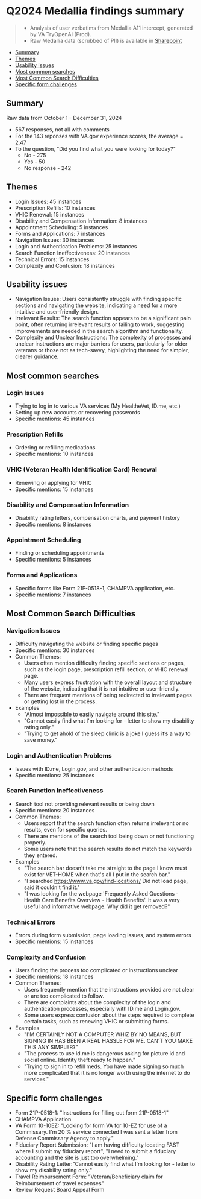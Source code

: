 # Q2024 Medallia findings summary

> - Analysis of user verbatims from Medallia A11 intercept, generated by VA TryOpenAI (Prod).
> - Raw Medallia data (scrubbed of PII) is available in [Sharepoint](https://dvagov-my.sharepoint.com/:x:/r/personal/suzanne_middaugh_va_gov/_layouts/15/Doc.aspx?sourcedoc=%7B28b1a61b-70d7-47ac-8bb0-e8949cf5d9d7%7D&action=edit&wdinitialsession=365dea12-c9da-79f5-9931-792910d4c9d9&wdrldsc=2&wdrldc=1&wdrldr=ReloadInEditMode%2CTransitionNonMetro%2COnSaveAsWebMet)


- [Summary](#summary)
- [Themes](#themes)
- [Usability issues](#usability-issues)
- [Most common searches](#most-common-searches)
- [Most Common Search Difficulties](#most-common-search-difficulties)
- [Specific form challenges](#specific-form-challenges)


## Summary
Raw data from October 1 - December 31, 2024
- 567 responses, not all with comments
- For the 143 reponses with VA.gov experience scores, the average = 2.47
- To the question, "Did you find what you were looking for today?"
  - No - 275
  - Yes - 50
  - No response - 242

## Themes
- Login Issues: 45 instances
- Prescription Refills: 10 instances
- VHIC Renewal: 15 instances
- Disability and Compensation Information: 8 instances
- Appointment Scheduling: 5 instances
- Forms and Applications: 7 instances
- Navigation Issues: 30 instances
- Login and Authentication Problems: 25 instances
- Search Function Ineffectiveness: 20 instances
- Technical Errors: 15 instances
- Complexity and Confusion: 18 instances

## Usability issues
- Navigation Issues: Users consistently struggle with finding specific sections and navigating the website, indicating a need for a more intuitive and user-friendly design.
- Irrelevant Results: The search function appears to be a significant pain point, often returning irrelevant results or failing to work, suggesting improvements are needed in the search algorithm and functionality.
- Complexity and Unclear Instructions: The complexity of processes and unclear instructions are major barriers for users, particularly for older veterans or those not as tech-savvy, highlighting the need for simpler, clearer guidance.

## Most common searches

### Login Issues
- Trying to log in to various VA services (My HealtheVet, ID.me, etc.)
- Setting up new accounts or recovering passwords
- Specific mentions: 45 instances

### Prescription Refills
- Ordering or refilling medications
- Specific mentions: 10 instances

### VHIC (Veteran Health Identification Card) Renewal
- Renewing or applying for VHIC
- Specific mentions: 15 instances

### Disability and Compensation Information
- Disability rating letters, compensation charts, and payment history
- Specific mentions: 8 instances

### Appointment Scheduling
- Finding or scheduling appointments
- Specific mentions: 5 instances

### Forms and Applications
- Specific forms like Form 21P-0518-1, CHAMPVA application, etc.
- Specific mentions: 7 instances

## Most Common Search Difficulties

### Navigation Issues
- Difficulty navigating the website or finding specific pages
- Specific mentions: 30 instances
- Common Themes:
  - Users often mention difficulty finding specific sections or pages, such as the login page, prescription refill section, or VHIC renewal page.
  - Many users express frustration with the overall layout and structure of the website, indicating that it is not intuitive or user-friendly.
  - There are frequent mentions of being redirected to irrelevant pages or getting lost in the process.
- Examples
  - "Almost impossible to easily navigate around this site."
  - "Cannot easily find what I'm looking for - letter to show my disability rating only."
  - "Trying to get ahold of the sleep clinic is a joke I guess it’s a way to save money."

### Login and Authentication Problems
- Issues with ID.me, Login.gov, and other authentication methods
- Specific mentions: 25 instances

### Search Function Ineffectiveness
- Search tool not providing relevant results or being down
- Specific mentions: 20 instances
- Common Themes:
  - Users report that the search function often returns irrelevant or no results, even for specific queries.
  - There are mentions of the search tool being down or not functioning properly.
  - Some users note that the search results do not match the keywords they entered.
- Examples
  - "The search bar doesn't take me straight to the page I know must exist for VET-HOME when that's all I put in the search bar."
  - "I searched https://www.va.gov/find-locations/ Did not load page, said it couldn't find it."
  - "I was looking for the webpage 'Frequently Asked Questions - Health Care Benefits Overview - Health Benefits'. It was a very useful and informative webpage. Why did it get removed?"

### Technical Errors
- Errors during form submission, page loading issues, and system errors
- Specific mentions: 15 instances

### Complexity and Confusion
- Users finding the process too complicated or instructions unclear
- Specific mentions: 18 instances
- Common Themes:
  - Users frequently mention that the instructions provided are not clear or are too complicated to follow.
  - There are complaints about the complexity of the login and authentication processes, especially with ID.me and Login.gov.
  - Some users express confusion about the steps required to complete certain tasks, such as renewing VHIC or submitting forms.
- Examples
  - "I'M CERTAINLY NOT A COMPUTER WHIZ BY NO MEANS, BUT SIGNING IN HAS BEEN A REAL HASSLE FOR ME. CAN'T YOU MAKE THIS ANY SIMPLER?"
  - "The process to use id.me is dangerous asking for picture id and social online. Identity theft ready to happen."
  - "Trying to sign in to refill meds. You have made signing so much more complicated that it is no longer worth using the internet to do services."

## Specific form challenges

- Form 21P-0518-1: "Instructions for filling out form 21P-0518-1"
- CHAMPVA Application
- VA Form 10-10EZ: "Looking for form VA for 10-EZ for use of a Commissary. I'm 20 % service connected I was sent a letter from Defense Commissary Agency to apply."
- Fiduciary Report Submission: "I am having difficulty locating FAST where I submit my fiduciary report", "I need to submit a fiduciary accounting and the site is just too overwhelming."
- Disability Rating Letter:"Cannot easily find what I'm looking for - letter to show my disability rating only."
- Travel Reimbursement Form: "Veteran/Beneficiary claim for Reimbursement of travel expenses"
- Review Request Board Appeal Form
